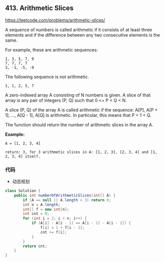 ## 413. Arithmetic Slices

https://leetcode.com/problems/arithmetic-slices/

A sequence of numbers is called arithmetic if it consists of at least three elements and if the difference between any two consecutive elements is the same.

For example, these are arithmetic sequences:

```
1, 3, 5, 7, 9
7, 7, 7, 7
3, -1, -5, -9
```

The following sequence is not arithmetic.

```
1, 1, 2, 5, 7
```

A zero-indexed array A consisting of N numbers is given. A slice of that array is any pair of integers (P, Q) such that 0 <= P < Q < N.

A slice (P, Q) of the array A is called arithmetic if the sequence:
A[P], A[P + 1], ..., A[Q - 1], A[Q] is arithmetic. In particular, this means that P + 1 < Q.

The function should return the number of arithmetic slices in the array A.

**Example:**

```
A = [1, 2, 3, 4]

return: 3, for 3 arithmetic slices in A: [1, 2, 3], [2, 3, 4] and [1, 2, 3, 4] itself.
```

### 代码

- 动态规划

```java
class Solution {
    public int numberOfArithmeticSlices(int[] A) {
        if (A == null || A.length < 3) return 0;
        int n = A.length;
        int[] f = new int[n];
        int cnt = 0;
        for (int i = 2; i < n; i++) {
            if (A[i] - A[i - 1] == A[i - 1] - A[i - 2]) {
                f[i] = 1 + f[i - 1];
                cnt += f[i];
            }
        }
        return cnt;
    }
}
```

